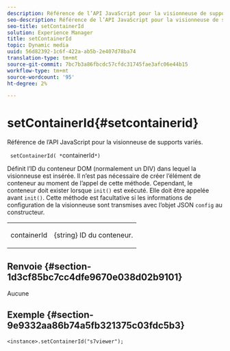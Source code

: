 ```yaml
---
description: Référence de l’API JavaScript pour la visionneuse de supports variés.
seo-description: Référence de l’API JavaScript pour la visionneuse de supports variés.
seo-title: setContainerId
solution: Experience Manager
title: setContainerId
topic: Dynamic media
uuid: 56d82392-1c6f-422a-ab5b-2e407d78ba74
translation-type: tm+mt
source-git-commit: 7bc7b3a86fbcdc57cfdc31745fae3afc06e44b15
workflow-type: tm+mt
source-wordcount: '95'
ht-degree: 2%

---
```



# setContainerId{#setcontainerid}

Référence de l’API JavaScript pour la visionneuse de supports variés.

` setContainerId( *`containerId`*)`

Définit l’ID du conteneur DOM (normalement un DIV) dans lequel la visionneuse est insérée. Il n’est pas nécessaire de créer l’élément de conteneur au moment de l’appel de cette méthode. Cependant, le conteneur doit exister lorsque `init()` est exécuté. Elle doit être appelée avant `init()`. Cette méthode est facultative si les informations de configuration de la visionneuse sont transmises avec l’objet JSON `config` au constructeur.

<table id="table_896DFF34A68A403DB93A6D597461A573"> 
 <tbody> 
  <tr> 
   <td colname="col1"> <p> <span class="codeph"> <span class="varname"> containerId  </span> </span> </p> </td> 
   <td colname="col2"> <p> <span class="codeph"> {string}  </span> ID du conteneur. </p> </td> 
  </tr> 
 </tbody> 
</table>

## Renvoie {#section-1d3cf85bc7cc4dfe9670e038d02b9101}

Aucune

## Exemple {#section-9e9332aa86b74a5fb321375c03fdc5b3}

```
<instance>.setContainerId("s7viewer");
```

